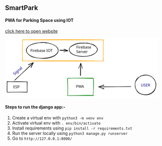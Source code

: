 ## SmartPark

#### PWA for Parking Space using IOT
<a href="https://chaudharypraveen98.pythonanywhere.com/">click here to open website</a>


![Basic Prototype](prototype.svg)

#### Steps to run the django app:-

1. Create a virtual env with `python3 -m venv env`
2. Activate virtual env with `. env/bin/activate`
3. Install requirements using `pip install -r requirements.txt`
4. Run the server locally using `python3 manage.py runserver`
5. Go to `http://127.0.0.1:8000/`
